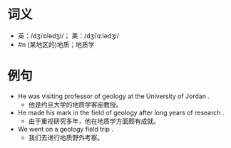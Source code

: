 # 词义
- 英：/dʒiˈɒlədʒi/； 美：/dʒiˈɑːlədʒi/
- #n (某地区的)地质；地质学
# 例句
- He was visiting professor of geology at the University of Jordan .
	- 他是约旦大学的地质学客座教授。
- He made his mark in the field of geology after long years of research .
	- 由于重视研究多年，他在地质学方面颇有成就。
- We went on a geology field trip .
	- 我们去进行地质野外考察。
